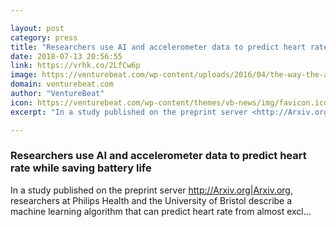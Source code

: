 ```yaml
---

layout: post
category: press
title: "Researchers use AI and accelerometer data to predict heart rate while saving battery life"
date: 2018-07-13 20:56:55
link: https://vrhk.co/2LfCw6p
image: https://venturebeat.com/wp-content/uploads/2016/04/the-way-the-apple-watchs-straps-click-into-place-so-theyre-easy-to-change.jpg?fit=1200%2C900&strip=all
domain: venturebeat.com
author: "VentureBeat"
icon: https://venturebeat.com/wp-content/themes/vb-news/img/favicon.ico
excerpt: "In a study published on the preprint server <http://Arxiv.org|Arxiv.org>, researchers at Philips Health and the University of Bristol describe a machine learning algorithm that can predict heart rate from almost excl…"

---
```


### Researchers use AI and accelerometer data to predict heart rate while saving battery life

In a study published on the preprint server <http://Arxiv.org|Arxiv.org>, researchers at Philips Health and the University of Bristol describe a machine learning algorithm that can predict heart rate from almost excl…
